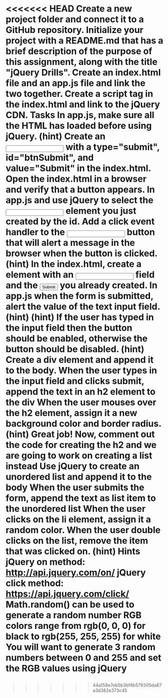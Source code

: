 <<<<<<< HEAD
Create a new project folder and connect it to a GitHub repository. Initialize your project with a README.md that has a brief description of the purpose of this assignment, along with the title "jQuery Drills".
Create an index.html file and an app.js file and link the two together.
Create a script tag in the index.html and link to the jQuery CDN.
Tasks
In app.js, make sure all the HTML has loaded before using jQuery. (hint)
Create an <input> with a type="submit", id="btnSubmit", and value="Submit" in the index.html. Open the index.html in a browser and verify that a button appears.
In app.js and use jQuery to select the <input> element you just created by the id.
Add a click event handler to the <input> button that will alert a message in the browser when the button is clicked. (hint)
In the index.html, create a <form> element with an <input type="text"> field and the <input type="submit"> you already created.
In app.js when the form is submitted, alert the value of the text input field. (hint) (hint)
If the user has typed in the input field then the button should be enabled, otherwise the button should be disabled. (hint)
Create a div element and append it to the body.
When the user types in the input field and clicks submit, append the text in an h2 element to the div
When the user mouses over the h2 element, assign it a new background color and border radius. (hint)
Great job! Now, comment out the code for creating the h2 and we are going to work on creating a list instead
Use jQuery to create an unordered list and append it to the body
When the user submits the form, append the text as list item to the unordered list
When the user clicks on the li element, assign it a random color.
When the user double clicks on the list, remove the item that was clicked on. (hint)
Hints
jQuery on method: http://api.jquery.com/on/
jQuery click method: https://api.jquery.com/click/
Math.random() can be used to generate a random number
RGB colors range from rgb(0, 0, 0) for black to rgb(255, 255, 255) for white
You will want to generate 3 random numbers between 0 and 255 and set the RGB values using jQuery
=======

>>>>>>> 44a158e7eb5b3bf6b579305da87a3d382e373c45
